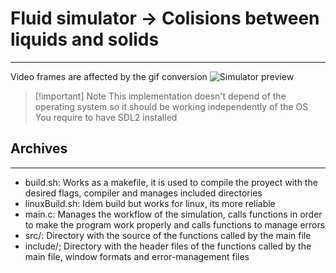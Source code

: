# Fluid simulator -> Colisions between liquids and solids
---
Video frames are affected by the gif conversion
![Simulator preview](assets/simulator-preview.gif)
> [!important] Note
> This implementation doesn't depend of the operating system so it should be working independently of the OS
> You require to have SDL2 installed

## Archives
---
- build.sh: Works as a makefile, it is used to compile the proyect with the desired flags, compiler and manages
included directories
- linuxBuild.sh: Idem build but works for linux, its more reliable
- main.c: Manages the workflow of the simulation, calls functions in order to make the program work properly and
calls functions to manage errors
- src/: Directory with the source of the functions called by the main file
- include/; Directory with the header files of the functions called by the main file, window formats and
error-management files

